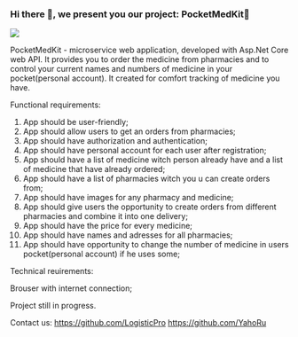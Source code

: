### Hi there 👋, we present you our project: PocketMedKit💊
![](https://media.discordapp.net/attachments/981697501386145822/1086255097723502612/PocketMedKit_hd_realistic_with_medicine_inside_5c5aae36-b730-4561-aa55-e75f5562af1e.png?width=1402&height=701)

PocketMedKit - microservice web application, developed with Asp.Net Core web API. It provides you to order the medicine from pharmacies and to control your current names and numbers of medicine in your pocket(personal account). It created for comfort tracking of medicine you have.

Functional requirements:
1) App should be user-friendly;
2) App should allow users to get an orders from pharmacies;
3) App should have authorization and authentication;
4) App should have personal account for each user after registration;
5) App should have a list of medicine witch person already have and a list of medicine that have already ordered;
6) App should have a list of pharmacies witch you u can create orders from;
7) App should have images for any pharmacy and medicine;
8) App should give users the opportunity to create orders from different pharmacies and combine it into one delivery;
9) App should have the price for every medicine;
10) App should have names and adresses for all pharmacies;
11) App should have opportunity to change the number of medicine in users pocket(personal account) if he uses some;

Technical reuirements:

Brouser with internet connection;

Project still in progress.

Contact us: 
https://github.com/LogisticPro
https://github.com/YahoRu



